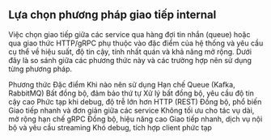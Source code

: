 ## Lựa chọn phương pháp giao tiếp internal

Việc chọn giao tiếp giữa các service qua hàng đợi tin nhắn (queue) hoặc qua giao thức HTTP/gRPC phụ thuộc vào đặc điểm của hệ thống và yêu cầu cụ thể về hiệu suất, độ tin cậy, tính nhất quán và khả năng mở rộng. Dưới đây là so sánh giữa các phương thức này và các trường hợp nên sử dụng từng phương pháp.

Phương thức	                Đặc điểm	                    Khi nào nên sử dụng	                                    Hạn chế
Queue (Kafka, RabbitMQ)	    Bất đồng bộ, đảm bảo thứ tự	    Xử lý bất đồng bộ, yêu cầu độ tin cậy cao	            Phức tạp khi debug, độ trễ lớn hơn
HTTP (REST)	                Đồng bộ, phổ biến	            Giao tiếp nhanh và đơn giản giữa các service	        Không tối ưu cho tác vụ dài, mở rộng hạn chế
gRPC	                    Đồng bộ, hiệu năng cao	        Giao tiếp nhanh, dịch vụ nội bộ và yêu cầu streaming	Khó debug, tích hợp client phức tạp
